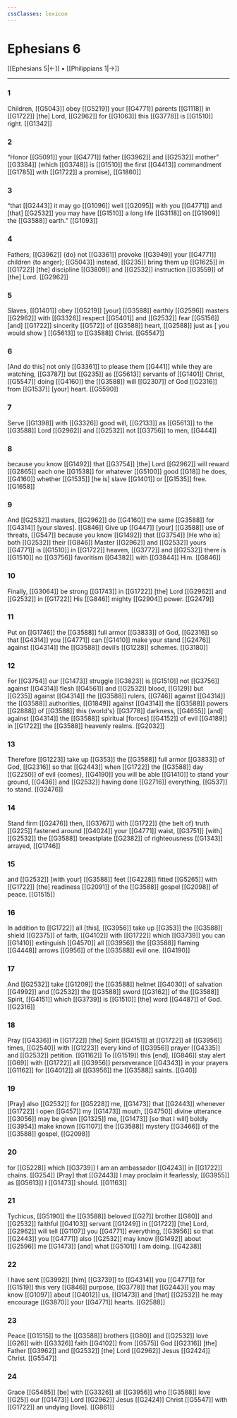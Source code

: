```yaml
---
cssClasses: lexicon
---
```


# Ephesians 6

[[Ephesians 5|←]] • [[Philippians 1|→]]

---

### 1
Children, [[G5043]] obey [[G5219]] your [[G4771]] parents [[G1118]] in [[G1722]] [the] Lord, [[G2962]] for [[G1063]] this [[G3778]] is [[G1510]] right. [[G1342]]

### 2
“Honor [[G5091]] your [[G4771]] father [[G3962]] and [[G2532]] mother” [[G3384]] (which [[G3748]] is [[G1510]] the first [[G4413]] commandment [[G1785]] with [[G1722]] a promise), [[G1860]]

### 3
“that [[G2443]] it may go [[G1096]] well [[G2095]] with you [[G4771]] and [that] [[G2532]] you may have [[G1510]] a long life [[G3118]] on [[G1909]] the [[G3588]] earth.” [[G1093]]

### 4
Fathers, [[G3962]] {do} not [[G3361]] provoke [[G3949]] your [[G4771]] children {to anger}; [[G5043]] instead, [[G235]] bring them up [[G1625]] in [[G1722]] [the] discipline [[G3809]] and [[G2532]] instruction [[G3559]] of [the] Lord. [[G2962]]

### 5
Slaves, [[G1401]] obey [[G5219]] [your] [[G3588]] earthly [[G2596]] masters [[G2962]] with [[G3326]] respect [[G5401]] and [[G2532]] fear [[G5156]] [and] [[G1722]] sincerity [[G572]] of [[G3588]] heart, [[G2588]] just as [ you would show ] [[G5613]] to [[G3588]] Christ. [[G5547]]

### 6
[And do this] not only [[G3361]] to please them [[G441]] while they are watching, [[G3787]] but [[G235]] as [[G5613]] servants of [[G1401]] Christ, [[G5547]] doing [[G4160]] the [[G3588]] will [[G2307]] of God [[G2316]] from [[G1537]] [your] heart. [[G5590]]

### 7
Serve [[G1398]] with [[G3326]] good will, [[G2133]] as [[G5613]] to the [[G3588]] Lord [[G2962]] and [[G2532]] not [[G3756]] to men, [[G444]]

### 8
because you know [[G1492]] that [[G3754]] [the] Lord [[G2962]] will reward [[G2865]] each one [[G1538]] for whatever [[G5100]] good [[G18]] he does, [[G4160]] whether [[G1535]] [he is] slave [[G1401]] or [[G1535]] free. [[G1658]]

### 9
And [[G2532]] masters, [[G2962]] do [[G4160]] the same [[G3588]] for [[G4314]] [your slaves]. [[G846]] Give up [[G447]] [your] [[G3588]] use of threats, [[G547]] because you know [[G1492]] that [[G3754]] [He who is] both [[G2532]] their [[G846]] Master [[G2962]] and [[G2532]] yours [[G4771]] is [[G1510]] in [[G1722]] heaven, [[G3772]] and [[G2532]] there is [[G1510]] no [[G3756]] favoritism [[G4382]] with [[G3844]] Him. [[G846]]

### 10
Finally, [[G3064]] be strong [[G1743]] in [[G1722]] [the] Lord [[G2962]] and [[G2532]] in [[G1722]] His [[G846]] mighty [[G2904]] power. [[G2479]]

### 11
Put on [[G1746]] the [[G3588]] full armor [[G3833]] of God, [[G2316]] so that [[G4314]] you [[G4771]] can [[G1410]] make your stand [[G2476]] against [[G4314]] the [[G3588]] devil’s [[G1228]] schemes. [[G3180]]

### 12
For [[G3754]] our [[G1473]] struggle [[G3823]] is [[G1510]] not [[G3756]] against [[G4314]] flesh [[G4561]] and [[G2532]] blood, [[G129]] but [[G235]] against [[G4314]] the [[G3588]] rulers, [[G746]] against [[G4314]] the [[G3588]] authorities, [[G1849]] against [[G4314]] the [[G3588]] powers [[G2888]] of [[G3588]] this {world's} [[G3778]] darkness, [[G4655]] [and] against [[G4314]] the [[G3588]] spiritual [forces] [[G4152]] of evil [[G4189]] in [[G1722]] the [[G3588]] heavenly realms. [[G2032]]

### 13
Therefore [[G1223]] take up [[G353]] the [[G3588]] full armor [[G3833]] of God, [[G2316]] so that [[G2443]] when [[G1722]] the [[G3588]] day [[G2250]] of evil {comes}, [[G4190]] you will be able [[G1410]] to stand your ground, [[G436]] and [[G2532]] having done [[G2716]] everything, [[G537]] to stand. [[G2476]]

### 14
Stand firm [[G2476]] then, [[G3767]] with [[G1722]] {the belt of} truth [[G225]] fastened around [[G4024]] your [[G4771]] waist, [[G3751]] [with] [[G2532]] the [[G3588]] breastplate [[G2382]] of righteousness [[G1343]] arrayed, [[G1746]]

### 15
and [[G2532]] [with your] [[G3588]] feet [[G4228]] fitted [[G5265]] with [[G1722]] [the] readiness [[G2091]] of the [[G3588]] gospel [[G2098]] of peace. [[G1515]]

### 16
In addition to [[G1722]] all [this], [[G3956]] take up [[G353]] the [[G3588]] shield [[G2375]] of faith, [[G4102]] with [[G1722]] which [[G3739]] you can [[G1410]] extinguish [[G4570]] all [[G3956]] the [[G3588]] flaming [[G4448]] arrows [[G956]] of the [[G3588]] evil one. [[G4190]]

### 17
And [[G2532]] take [[G1209]] the [[G3588]] helmet [[G4030]] of salvation [[G4992]] and [[G2532]] the [[G3588]] sword [[G3162]] of the [[G3588]] Spirit, [[G4151]] which [[G3739]] is [[G1510]] [the] word [[G4487]] of God. [[G2316]]

### 18
Pray [[G4336]] in [[G1722]] [the] Spirit [[G4151]] at [[G1722]] all [[G3956]] times, [[G2540]] with [[G1223]] every kind of [[G3956]] prayer [[G4335]] and [[G2532]] petition. [[G1162]] To [[G1519]] this [end], [[G846]] stay alert [[G69]] with [[G1722]] all [[G3956]] perseverance [[G4343]] in your prayers [[G1162]] for [[G4012]] all [[G3956]] the [[G3588]] saints. [[G40]]

### 19
[Pray] also [[G2532]] for [[G5228]] me, [[G1473]] that [[G2443]] whenever [[G1722]] I open [[G457]] my [[G1473]] mouth, [[G4750]] divine utterance [[G3056]] may be given [[G1325]] me, [[G1473]] [so that I will] boldly [[G3954]] make known [[G1107]] the [[G3588]] mystery [[G3466]] of the [[G3588]] gospel, [[G2098]]

### 20
for [[G5228]] which [[G3739]] I am an ambassador [[G4243]] in [[G1722]] chains. [[G254]] [Pray] that [[G2443]] I may proclaim it fearlessly, [[G3955]] as [[G5613]] I [[G1473]] should. [[G1163]]

### 21
Tychicus, [[G5190]] the [[G3588]] beloved [[G27]] brother [[G80]] and [[G2532]] faithful [[G4103]] servant [[G1249]] in [[G1722]] [the] Lord, [[G2962]] will tell [[G1107]] you [[G4771]] everything, [[G3956]] so that [[G2443]] you [[G4771]] also [[G2532]] may know [[G1492]] about [[G2596]] me [[G1473]] [and] what [[G5101]] I am doing. [[G4238]]

### 22
I have sent [[G3992]] [him] [[G3739]] to [[G4314]] you [[G4771]] for [[G1519]] this very [[G846]] purpose, [[G3778]] that [[G2443]] you may know [[G1097]] about [[G4012]] us, [[G1473]] and [that] [[G2532]] he may encourage [[G3870]] your [[G4771]] hearts. [[G2588]]

### 23
Peace [[G1515]] to the [[G3588]] brothers [[G80]] and [[G2532]] love [[G26]] with [[G3326]] faith [[G4102]] from [[G575]] God [[G2316]] [the] Father [[G3962]] and [[G2532]] [the] Lord [[G2962]] Jesus [[G2424]] Christ. [[G5547]]

### 24
Grace [[G5485]] [be] with [[G3326]] all [[G3956]] who [[G3588]] love [[G25]] our [[G1473]] Lord [[G2962]] Jesus [[G2424]] Christ [[G5547]] with [[G1722]] an undying [love]. [[G861]]


